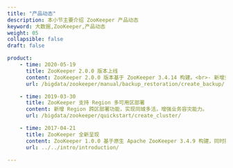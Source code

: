 ```yaml
---
title: "产品动态"
description: 本小节主要介绍 ZooKeeper 产品动态
keyword: 大数据,ZooKeeper,产品动态
weight: 05
collapsible: false
draft: false

product:
    - time: 2020-05-19
      title: ZooKeeper 2.0.0 版本上线
      content: ZooKeeper 2.0.0 版本基于 ZooKeeper 3.4.14 构建。<br>- 新增支持集群数据备份和恢复功能。<br>- 新增支持自助查看和下载日志等文件。<br>- 新增支持自助开启或关闭 REST 服务。<br>- 禁止删除主节点，以防止极端情况下数据丢失。<br>- 修复部分功能体验问题。
      url: /bigdata/zookeeper/manual/backup_restoration/create_backup/

    - time: 2019-03-30
      title: ZooKeeper 支持 Region 多可用区部署
      content: 新增 Region 跨区部署功能，实现同城多活，增强业务容灾能力。
      url: /bigdata/zookeeper/quickstart/create_cluster/

    - time: 2017-04-21
      title: ZooKeeper 全新呈现
      content: ZooKeeper 1.0.0 基于原生 Apache ZooKeeper 3.4.9 构建，同时提供 ZooKeeper REST 服务。适配全新 AppCenter 框架，将开源 ZooKeeper 封装成应用，提供高可用的分布式数据管理与系统协调软件服务。
      url: ../../intro/introduction/

---
```


<!-- 设置上述参数可生成产品动态页  -->
